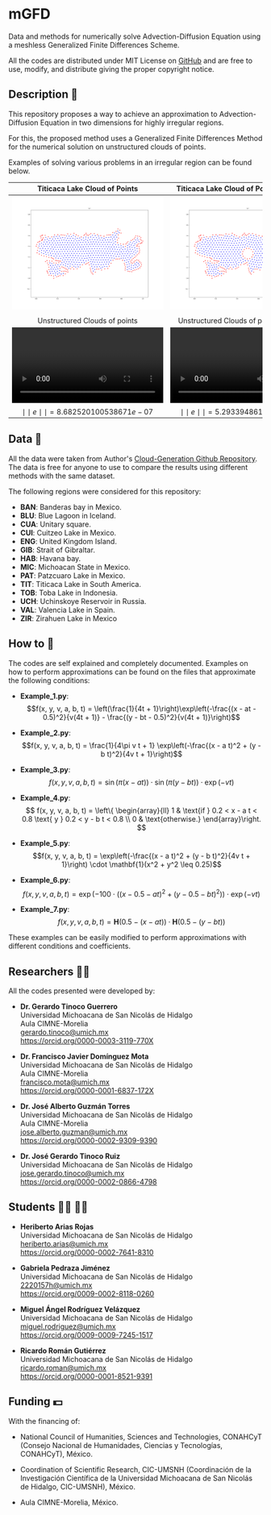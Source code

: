 # mGFD
Data and methods for numerically solve Advection-Diffusion Equation using a meshless Generalized Finite Differences Scheme.

All the codes are distributed under MIT License on [GitHub](https://github.com/gstinoco/mGFD) and are free to use, modify, and distribute giving the proper copyright notice.

## Description :memo:
This repository proposes a way to achieve an approximation to Advection-Diffusion Equation in two dimensions for highly irregular regions.

For this, the proposed method uses a Generalized Finite Differences Method for the numerical solution on unstructured clouds of points.

Examples of solving various problems in an irregular region can be found below.

| Titicaca Lake Cloud of Points                                                                        | Titicaca Lake Cloud of Points with Holes      |                                                      
| :--------------------------------------------------------------------------------------------------: | :-------------------------------------------:                                                        |
| <img src="Data/Clouds/TIT.png">                                                                      | <img src="Data/Holes/TIT.png">                                                                       |
|                                                                                                      |                                                                                                      |
| Unstructured Clouds of points                                                                        | Unstructured Clouds of points with holes                                                             |
| <video src="https://github.com/gstinoco/mGFD/assets/111999346/f3ace4e7-de20-4420-a492-8bea4be77d9d"> | <video src="https://github.com/gstinoco/mGFD/assets/111999346/8226f148-2086-4dbe-85e5-597ba4ed8498"> |
| $\mid\mid e\mid\mid = 8.682520100538671e-07$                                                         | $\mid\mid e\mid\mid = 5.293394861064519e-07$                                                         |


## Data :open_file_folder:
All the data were taken from Author's [Cloud-Generation Github Repository](https://github.com/gstinoco/Cloud-Generation). The data is free for anyone to use to compare the results using different methods with the same dataset.

The following regions were considered for this repository:
- **BAN**: Banderas bay in Mexico.
- **BLU**: Blue Lagoon in Iceland.
- **CUA**: Unitary square.
- **CUI**: Cuitzeo Lake in Mexico.
- **ENG**: United Kingdom Island.
- **GIB**: Strait of Gibraltar.
- **HAB**: Havana bay.
- **MIC**: Michoacan State in Mexico.
- **PAT**: Patzcuaro Lake in Mexico.
- **TIT**: Titicaca Lake in South America.
- **TOB**: Toba Lake in Indonesia.
- **UCH**: Uchinskoye Reservoir in Russia.
- **VAL**: Valencia Lake in Spain.
- **ZIR**: Zirahuen Lake in Mexico

## How to :microscope:
The codes are self explained and completely documented. Examples on how to perform approximations can be found on the files that approximate the following conditions:
- **Example_1.py**:
$$f(x, y, v, a, b, t) = \left(\frac{1}{4t + 1}\right)\exp\left(-\frac{(x - at - 0.5)^2}{v(4t + 1)} - \frac{(y - bt - 0.5)^2}{v(4t + 1)}\right)$$

- **Example_2.py**:
$$f(x, y, v, a, b, t) = \frac{1}{4\pi v t + 1} \exp\left(-\frac{(x - a t)^2 + (y - b t)^2}{4v t + 1}\right)$$

- **Example_3.py**:
$$f(x, y, v, a, b, t) = \sin(\pi (x - a t)) \cdot \sin(\pi (y - b t)) \cdot \exp(-v t)$$

- **Example_4.py**:
$$
f(x, y, v, a, b, t) = \left\{
  \begin{array}{ll}
    1 & \text{if } 0.2 < x - a t < 0.8 \text{ y } 0.2 < y - b t < 0.8 \\
    0 & \text{otherwise.}
  \end{array}\right.
$$

- **Example_5.py**:
$$f(x, y, v, a, b, t) = \exp\left(-\frac{(x - a t)^2 + (y - b t)^2}{4v t + 1}\right) \cdot \mathbf{1}(x^2 + y^2 \leq 0.25)$$

- **Example_6.py**:
$$f(x, y, v, a, b, t) = \exp\left(-100 \cdot ((x - 0.5 - a t)^2 + (y - 0.5 - b t)^2)\right) \cdot \exp(-v t)$$

- **Example_7.py**:
$$f(x, y, v, a, b, t) = \mathbf{H}(0.5 - (x - a t)) \cdot \mathbf{H}(0.5 - (y - b t))$$

These examples can be easily modified to perform approximations with different conditions and coefficients.

## Researchers :scientist:
All the codes presented were developed by:
    
  - **Dr. Gerardo Tinoco Guerrero**<br>
    Universidad Michoacana de San Nicolás de Hidalgo<br>
    Aula CIMNE-Morelia<br>
    gerardo.tinoco@umich.mx<br>
    https://orcid.org/0000-0003-3119-770X

  - **Dr. Francisco Javier Domínguez Mota**<br>
    Universidad Michoacana de San Nicolás de Hidalgo<br>
    Aula CIMNE-Morelia<br>
    francisco.mota@umich.mx<br>
    https://orcid.org/0000-0001-6837-172X

  - **Dr. José Alberto Guzmán Torres**<br>
    Universidad Michoacana de San Nicolás de Hidalgo<br>
    Aula CIMNE-Morelia<br>
    jose.alberto.guzman@umich.mx<br>
    https://orcid.org/0000-0002-9309-9390

  - **Dr. José Gerardo Tinoco Ruiz**<br>
    Universidad Michoacana de San Nicolás de Hidalgo<br>
    jose.gerardo.tinoco@umich.mx<br>
    https://orcid.org/0000-0002-0866-4798

## Students :man_student: :woman_student:
  - **Heriberto Arias Rojas**<br>
    Universidad Michoacana de San Nicolás de Hidalgo<br>
    heriberto.arias@umich.mx<br>
    https://orcid.org/0000-0002-7641-8310

  - **Gabriela Pedraza Jiménez**<br>
    Universidad Michoacana de San Nicolás de Hidalgo<br>
    2220157h@umich.mx<br>
    https://orcid.org/0009-0002-8118-0260
  
  - **Miguel Ángel Rodríguez Velázquez**<br>
    Universidad Michoacana de San Nicolás de Hidalgo<br>
    miguel.rodriguez@umich.mx<br>
    https://orcid.org/0009-0009-7245-1517
  
  - **Ricardo Román Gutiérrez**<br>
    Universidad Michoacana de San Nicolás de Hidalgo<br>
    ricardo.roman@umich.mx<br>
    https://orcid.org/0000-0001-8521-9391

<!--
  - **Nancy Saray Saucedo León**<br>
    Universidad Michoacana de San Nicolás de Hidalgo<br>
    1153558a@umich.mx<br>
-->
## Funding :dollar:
With the financing of:

  - National Council of Humanities, Sciences and Technologies, CONAHCyT (Consejo Nacional de Humanidades, Ciencias y Tecnologías, CONAHCyT), México.
  
  - Coordination of Scientific Research, CIC-UMSNH (Coordinación de la Investigación Científica de la Universidad Michoacana de San Nicolás de Hidalgo, CIC-UMSNH), México.
  
  - Aula CIMNE-Morelia, México.
